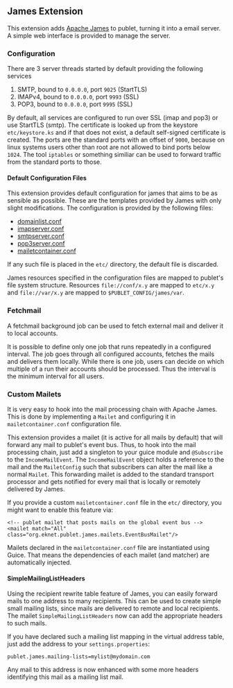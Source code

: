 ## James Extension

This extension adds [Apache James](http://james.apache.org) to publet,
turning it into a email server. A simple web interface is provided to
manage the server.

### Configuration

There are 3 server threads started by default providing the following services

1. SMTP, bound to `0.0.0.0`, port `9025` (StartTLS)
2. IMAPv4, bound to `0.0.0.0`, port `9993` (SSL)
3. POP3, bound to `0.0.0.0`, port `9995` (SSL)

By default, all services are configured to run over SSL (imap and pop3) or
use StartTLS (smtp). The certificate is looked up from the keystore `etc/keystore.ks`
and if that does not exist, a default self-signed certificate is created. The
ports are the standard ports with an offset of `9000`, because on linux systems
users other than root are not allowed to bind ports below `1024`. The tool `iptables`
or something similiar can be used to forward traffic from the standard ports to those.

#### Default Configuration Files

This extension provides default configuration for james that aims to be as
sensible as possible. These are the templates provided by James with only
slight modifications. The configuration is provided by the following files:

* [domainlist.conf](domainlist.html)
* [imapserver.conf](imapserver.html)
* [smtpserver.conf](smtpserver.html)
* [pop3server.conf](pop3server.html)
* [mailetcontainer.conf](mailetcontainer.html)

If any such file is placed in the `etc/` directory, the default file is
discarded.

James resources specified in the configuration files are mapped to publet's
file system structure. Resources `file://conf/x.y` are mapped to `etc/x.y`
and `file://var/x.y` are mapped to `$PUBLET_CONFIG/james/var`.


### Fetchmail

A fetchmail background job can be used to fetch external mail and deliver it to
local accounts.

It is possible to define only one job that runs repeatedly in a configured interval. The
job goes through all configured accounts, fetches the mails and delivers them locally.
While there is one job, users can decide on which multiple of a run their accounts
should be processed. Thus the interval is the minimum interval for all users.


### Custom Mailets

It is very easy to hook into the mail processing chain with Apache James. This is done
by implementing a `Mailet` and configuring it in `mailetcontainer.conf` configuration file.

This extension provides a mailet (it is active for all mails by default) that will forward any
mail to publet's event bus. Thus, to hook into the mail processing chain, just add a
singleton to your guice module and `@Subscribe` to the `IncomeMailEvent`. The `IncomeMailEvent`
object holds a reference to the mail and the `MailetConfig` such that subscribers can
alter the mail like a normal `Mailet`. This forwarding mailet is added to the standard
transport processor and gets notified for every mail that is locally or remotely delivered
by James.

If you provide a custom `mailetcontainer.conf` file in the `etc/` directory, you might
want to enable this feature via:

    <!-- publet mailet that posts mails on the global event bus -->
    <mailet match="All" class="org.eknet.publet.james.mailets.EventBusMailet"/>

Mailets declared in the `mailetcontainer.conf` file are instantiated using Guice. That
means the dependencies of each mailet (and matcher) are automatically injected.

#### SimpleMailingListHeaders

Using the recipient rewrite table feature of James, you can easily forward mails to one
address to many recipients. This can be used to create simple small mailing lists,
since mails are delivered to remote and local recipients. The mailet `SimpleMailingListHeaders`
now can add the appropriate headers to such mails.

If you have declared such a mailing list mapping in the virtual address table, just add
the address to your `settings.properties`:

    publet.james.mailing-lists=mylist@mydomain.com

Any mail to this address is now enhanced with some more headers identifying this mail
as a mailing list mail.
